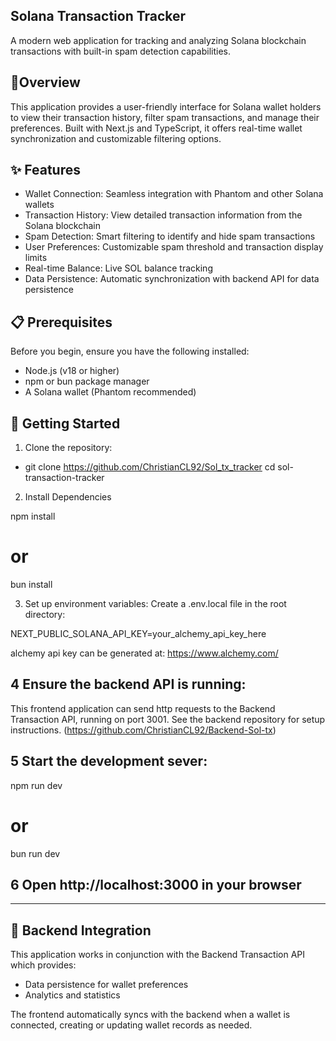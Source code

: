## Solana Transaction Tracker

A modern web application for tracking and analyzing Solana blockchain transactions with built-in spam detection capabilities.

##  🌟Overview

This application provides a user-friendly interface for Solana wallet holders to view their transaction history, filter spam transactions, and manage their preferences. Built with Next.js and TypeScript, it offers real-time wallet synchronization and customizable filtering options.

## ✨ Features

- Wallet Connection: Seamless integration with Phantom and other Solana wallets
- Transaction History: View detailed transaction information from the Solana blockchain
- Spam Detection: Smart filtering to identify and hide spam transactions
- User Preferences: Customizable spam threshold and transaction display limits
- Real-time Balance: Live SOL balance tracking
- Data Persistence: Automatic synchronization with backend API for data persistence

## 📋 Prerequisites
Before you begin, ensure you have the following installed:

- Node.js (v18 or higher)
- npm or bun package manager
- A Solana wallet (Phantom recommended)

## 🚀 Getting Started

1. Clone the repository:

- git clone https://github.com/ChristianCL92/Sol_tx_tracker
  cd sol-transaction-tracker

2. Install Dependencies 

npm install
# or
bun install

3. Set up environment variables: Create a .env.local file in the root directory:

NEXT_PUBLIC_SOLANA_API_KEY=your_alchemy_api_key_here

alchemy api key can be generated at: https://www.alchemy.com/

## 4 Ensure the backend API is running:
This frontend application can send http requests to the Backend Transaction API, running on port 3001. See the backend repository for setup instructions. (https://github.com/ChristianCL92/Backend-Sol-tx)

## 5 Start the development sever:

npm run dev
# or
bun run dev

## 6 Open http://localhost:3000 in your browser
--------------------------------------------------------------------------------------------------

## 🔗 Backend Integration
This application works in conjunction with the Backend Transaction API which provides:

- Data persistence for wallet preferences
- Analytics and statistics

The frontend automatically syncs with the backend when a wallet is connected, creating or updating wallet records as needed.